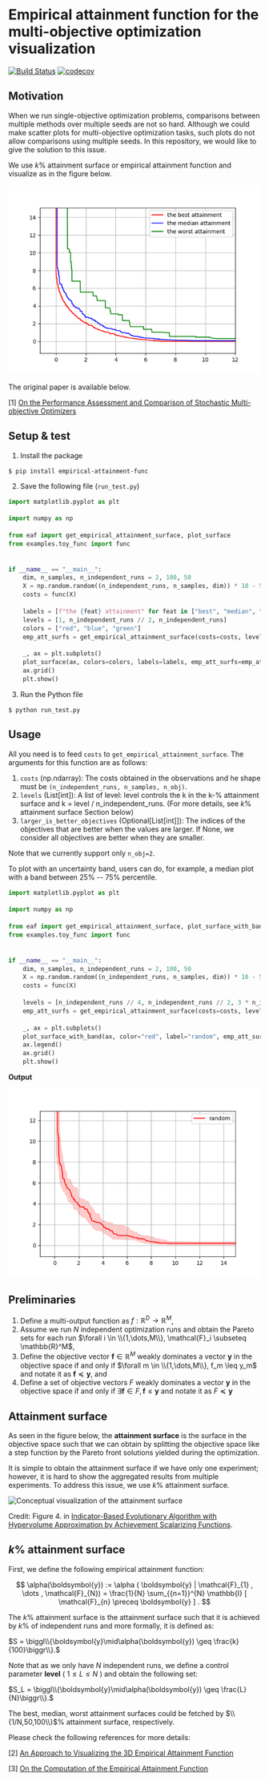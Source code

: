 # Empirical attainment function for the multi-objective optimization visualization

[![Build Status](https://github.com/nabenabe0928/empirical-attainment-func/workflows/Functionality%20test/badge.svg?branch=main)](https://github.com/nabenabe0928/empirical-attainment-func)
[![codecov](https://codecov.io/gh/nabenabe0928/empirical-attainment-func/branch/main/graph/badge.svg?token=P3MJPKA8H7)](https://codecov.io/gh/nabenabe0928/empirical-attainment-func)

## Motivation

When we run single-objective optimization problems, comparisons between multiple methods over multiple seeds are not so hard.
Although we could make scatter plots for multi-objective optimization tasks, such plots do not allow comparisons using multiple seeds.
In this repository, we would like to give the solution to this issue.

We use $k$% attainment surface or empirical attainment function and visualize as in the figure below.

![Demo of the attainment surface](figs/demo.png)

The original paper is available below.

[1] [On the Performance Assessment and Comparison of Stochastic Multi-objective Optimizers](https://eden.dei.uc.pt/~cmfonsec/fonseca-ppsn1996-reprint.pdf)

## Setup & test

1. Install the package

```shell
$ pip install empirical-attainment-func
```

2. Save the following file (`run_test.py`)

```python
import matplotlib.pyplot as plt

import numpy as np

from eaf import get_empirical_attainment_surface, plot_surface
from examples.toy_func import func


if __name__ == "__main__":
    dim, n_samples, n_independent_runs = 2, 100, 50
    X = np.random.random((n_independent_runs, n_samples, dim)) * 10 - 5
    costs = func(X)

    labels = [f"the {feat} attainment" for feat in ["best", "median", "worst"]]
    levels = [1, n_independent_runs // 2, n_independent_runs]
    colors = ["red", "blue", "green"]
    emp_att_surfs = get_empirical_attainment_surface(costs=costs, levels=levels)

    _, ax = plt.subplots()
    plot_surface(ax, colors=colors, labels=labels, emp_att_surfs=emp_att_surfs)
    ax.grid()
    plt.show()

```

3. Run the Python file

```shell
$ python run_test.py
```

## Usage

All you need is to feed `costs` to `get_empirical_attainment_surface`.
The arguments for this function are as follows:
1. `costs` (np.ndarray): The costs obtained in the observations and he shape must be `(n_independent_runs, n_samples, n_obj)`.
2. `levels` (List[int]): A list of level: level controls the k in the k-% attainment surface and k = level / n_independent_runs. (For more details, see $k$% attainment surface Section below)
3. `larger_is_better_objectives` (Optional[List[int]]): The indices of the objectives that are better when the values are larger. If None, we consider all objectives are better when they are smaller.

Note that we currently support only `n_obj=2`.

To plot with an uncertainty band, users can do, for example, a median plot with a band between 25% -- 75% percentile.

```python
import matplotlib.pyplot as plt

import numpy as np

from eaf import get_empirical_attainment_surface, plot_surface_with_band
from examples.toy_func import func


if __name__ == "__main__":
    dim, n_samples, n_independent_runs = 2, 100, 50
    X = np.random.random((n_independent_runs, n_samples, dim)) * 10 - 5
    costs = func(X)

    levels = [n_independent_runs // 4, n_independent_runs // 2, 3 * n_independent_runs // 4]
    emp_att_surfs = get_empirical_attainment_surface(costs=costs, levels=levels)

    _, ax = plt.subplots()
    plot_surface_with_band(ax, color="red", label="random", emp_att_surfs=emp_att_surfs)
    ax.legend()
    ax.grid()
    plt.show()

```

**Output**

![Demo of the attainment surface with a band](figs/demo_with_band.png)


## Preliminaries
1. Define a multi-output function as $f: \mathbb{R}^D \rightarrow \mathbb{R}^M$,
2. Assume we run $N$ independent optimization runs and obtain the Pareto sets for each run $\forall i \in \\{1,\dots,M\\}, \mathcal{F}_i \subseteq \mathbb{R}^M$,
3. Define the objective vector $\boldsymbol{f} \in \mathbb{R}^M$ weakly dominates a vector $\boldsymbol{y}$ in the objective space if and only if $\forall m \in \\{1,\dots,M\\}, f_m \leq y_m$ and notate it as $\boldsymbol{f} \preceq \boldsymbol{y}$, and
4. Define a set of objective vectors $F$ weakly dominates  a vector $\boldsymbol{y}$ in the objective space if and only if $\exists \boldsymbol{f} \in F, \boldsymbol{f} \leq \boldsymbol{y}$ and notate it as $F \preceq \boldsymbol{y}$


## Attainment surface

As seen in the figure below, the **attainment surface** is the surface in the objective space such that we can obtain by splitting the objective space like a step function by the Pareto front solutions yielded during the optimization.

It is simple to obtain the attainment surface if we have only one experiment;
however, it is hard to show the aggregated results from multiple experiments.
To address this issue, we use $k$% attainment surface.

![Conceptual visualization of the attainment surface](figs/attainment-surface.png)

Credit: Figure 4. in [Indicator-Based Evolutionary Algorithm with Hypervolume Approximation by Achievement Scalarizing Functions](https://dl.acm.org/doi/pdf/10.1145/1830483.1830578?casa_token=wAx-0-6HgLYAAAAA:LTZmyz4H20nnS9aaTJhQA84UejRISpWK_iCkl33LIT2ER6higBIahESB3x9-yZEq8jVkR9BzSjzMPQ).

## $k$% attainment surface
First, we define the following empirical attainment function:

$$
\alpha(\boldsymbol{y}) := \alpha ( \boldsymbol{y} |  \mathcal{F}_{1} , \dots , \mathcal{F}_{N})  = \frac{1}{N} \sum_{{n=1}}^{N} \mathbb{I} [ \mathcal{F}_{n} \preceq \boldsymbol{y} ] .
$$

The $k$% attainment surface is the attainment surface such that it is achieved by $k$% of independent runs and more formally, it is defined as:

$S = \biggl\\{\boldsymbol{y}\mid\alpha(\boldsymbol{y}) \geq \frac{k}{100}\biggr\\}.$

Note that as we only have $N$ independent runs, we define a control parameter **level** ( $1 \leq L \leq N$ ) and obtain the following set:

$S_L = \biggl\\{\boldsymbol{y}\mid\alpha(\boldsymbol{y}) \geq \frac{L}{N}\biggr\\}.$

The best, median, worst attainment surfaces could be fetched by $\\{1/N,50,100\\}$% attainment surface, respectively.

Please check the following references for more details:

[2] [An Approach to Visualizing the 3D Empirical Attainment Function](https://dl.acm.org/doi/pdf/10.1145/2464576.2482716?casa_token=b9vWo8MI3i8AAAAA:4UaDmmM1YgQFVo-vEQdNKvk9-12RTT8sO7n16CQIvneP_J33w_eGo2wYhfphwufqY5OcYPYj_Gc3mA)

[3] [On the Computation of the Empirical Attainment Function](https://citeseerx.ist.psu.edu/viewdoc/download?doi=10.1.1.705.1929&rep=rep1&type=pdf)
